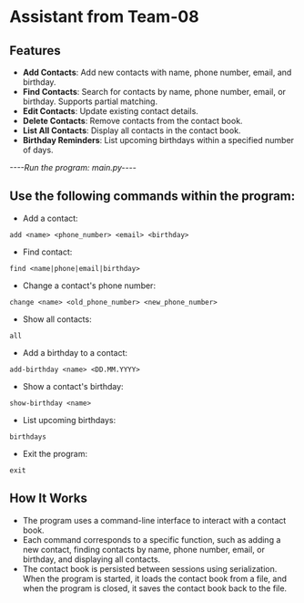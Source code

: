 # Assistant from Team-08

## Features
- **Add Contacts**:
  Add new contacts with name, phone number, email, and birthday.
- **Find Contacts**:
  Search for contacts by name, phone number, email, or birthday. Supports partial matching.
- **Edit Contacts**:
  Update existing contact details.
- **Delete Contacts**:
  Remove contacts from the contact book.
- **List All Contacts**:
  Display all contacts in the contact book.
- **Birthday Reminders**:
  List upcoming birthdays within a specified number of days.

*----Run the program: main.py----*
## Use the following commands within the program:

- Add a contact:
```
add <name> <phone_number> <email> <birthday>
```
- Find contact:
```
find <name|phone|email|birthday>
```
- Change a contact's phone number:
```
change <name> <old_phone_number> <new_phone_number>
```
- Show all contacts:
```
all
```
- Add a birthday to a contact:
```
add-birthday <name> <DD.MM.YYYY>
```
- Show a contact's birthday:
```
show-birthday <name>
```
- List upcoming birthdays:
```
birthdays
```
- Exit the program:
```
exit
```

## How It Works ##
- The program uses a command-line interface to interact with a contact book.
- Each command corresponds to a specific function, such as adding a new contact, finding contacts by name, phone number, email, or birthday, and displaying all contacts.
- The contact book is persisted between sessions using serialization. When the program is started, it loads the contact book from a file, and when the program is closed, it saves the contact book back to the file.